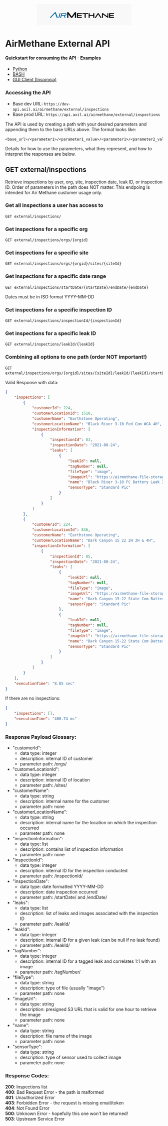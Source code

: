 <p align="center">
<img src="./images/airmethane-logo.png" alt="Air Methane"/>
</p>

# AirMethane External API

#### Quickstart for consuming the API - Examples
- [Python](examples/python/)
- [BASH](examples/bash/)
- [GUI Client (Insomnia)](examples/insomnia%20collection/)

### Accessing the API
- Base dev URL: `https://dev-api.axil.ai/airmethane/external/inspections`
- Base prod URL: `https://api.axil.ai/airmethane/external/inspections`

The API is used by creating a path with your desired parameters and appending them to the base URLs above. The format looks like: 
```
<base_url>/<parameter1>/<parameter1_value>/<parameter1>/<parameter2_value>/...
```

Details for how to use the parameters, what they represent, and how to interpret the responses are below.

## GET external/inspections 
Retrieve inspections by user, org, site, inspection date, leak ID, or inspection ID. Order of parameters in the path does NOT matter. This endpoing is intended for Air Methane customer usage only. 

### Get all inspections a user has access to
```
GET external/inspections/
```
### Get inspections for a specific org
```
GET external/inspections/orgs/{orgid}
```
### Get inspections for a specific site
```
GET external/inspections/orgs/{orgid}/sites/{siteId}
```
### Get inspections for a specific date range
```
GET external/inspections/startDate/{startDate}/endDate/{endDate}
```
Dates must be in ISO format YYYY-MM-DD
### Get inspections for a specific inspection ID
```
GET external/inspections/inspectionId/{inspectionId}
```
### Get inspections for a specific leak ID
```
GET external/inspections/leakId/{leakId}
```
### Combining all options to one path (order NOT important!)
```
GET external/inspections/orgs/{orgid}/sites/{siteId}/leakId/{leakId}/startDate/{startDate}/endDate/{endDate}
```

Valid Response with data:
```JSON
{
    "inspections": [
        {
            "customerId": 224,
            "customerLocationId": 1510,
            "customerName": "Earthstone Operating",
            "customerLocationName": "Black River 3-10 Fed Com WCA 4H",
            "inspectionInformation": [
                {
                    "inspectionId": 83,
                    "inspectionDate": "2021-08-24",
                    "leaks": [
                        {
                            "leakId": null,
                            "tagNumber": null,
                            "fileType": "image",
                            "imageUrl": "https://airmethane-file-storage-dev.s3.amazonaws.com/ChisholmEnergyOperating/BlackRiver3-10FedComWCA4H/image/StandardPic/08-24-2021/BlackRiver3-10FCBatteryLeak2Repair.PNG?presignedurl",
                            "name": "Black River 3-10 FC Battery Leak 2 Repair.PNG",
                            "sensorType": "Standard Pic"
                        }
                    ]
                }
            ]
        },
        {
            "customerId": 224,
            "customerLocationId": 846,
            "customerName": "Earthstone Operating",
            "customerLocationName": "Dark Canyon 15 22 2H 3H & 4H",
            "inspectionInformation": [
                {
                    "inspectionId": 85,
                    "inspectionDate": "2021-08-24",
                    "leaks": [
                        {
                            "leakId": null,
                            "tagNumber": null,
                            "fileType": "image",
                            "imageUrl": "https://airmethane-file-storage-dev.s3.amazonaws.com/ChisholmEnergyOperating/DarkCanyon15222H3H%264H/image/StandardPic/08-24-2021/DarkCanyon15-22StateComBatteryRe-inspectionLeak3.PNG?presignedurl",
                            "name": "Dark Canyon 15-22 State Com Battery Re-inspection Leak 3.PNG",
                            "sensorType": "Standard Pic"
                        },
                        {
                            "leakId": null,
                            "tagNumber": null,
                            "fileType": "image",
                            "imageUrl": "https://airmethane-file-storage-dev.s3.amazonaws.com/ChisholmEnergyOperating/DarkCanyon15222H3H%264H/image/StandardPic/08-24-2021/DarkCanyon15-22StateComBatteryRe-inspectionLeak2Repair.PNG?presignedurl",
                            "name": "Dark Canyon 15-22 State Com Battery Re-inspection Leak 2 Repair.PNG",
                            "sensorType": "Standard Pic"
                        }
                    ]
                }
            ]
        }
    ],
    "executionTime": "8.85 sec"
}
```
If there are no inspections:
```JSON
{
    "inspections": [],
    "executionTime": "400.74 ms"
}
```

### Response Payload Glossary:
* "customerId": 
	- data type: integer
	- description: internal ID of customer
	- parameter path: /orgs/
* "customerLocationId": 
	- data type: integer
	- description: internal ID of location
	- parameter path: /sites/
* "customerName": 
	- data type: string
	- description: internal name for the customer
	- parameter path: none
* "customerLocationName": 
	- data type: string
	- description: internal name for the location on which the inspection occurred
	- parameter path: none
* "inspectionInformation": 
	- data type: list
	- description: contains list of inspection information
	- parameter path: none
* "inspectionId": 
	- data type: integer
	- description: internal ID for the inspection conducted
	- parameter path: /inspectionId/
* "inspectionDate": 
	- data type: date formatted YYYY-MM-DD
 	- description: date inspection occurred
 	- parameter path: /startDate/ and /endDate/
* "leaks":
	- data type: list
	- description: list of leaks and images associated with the inspection ID
	- parameter path: /leakId/
* "leakId":
	- data type: integer
	- description: internal ID for a given leak (can be null if no leak found)
	- parameter path: /leakId/
* "tagNumber": 
	- data type: integer 
	- description: internal ID for a tagged leak and correlates 1:1 with an image
	- parameter path: /tagNumber/
* "fileType": 
	- data type: string
	- description: type of file (usually "image")
	- parameter path: none
* "imageUrl": 
	- data type: string
	- description: presigned S3 URL that is valid for one hour to retrieve the image
	- parameter path: none
* "name": 
	- data type: string
	- description: file name of the image
	- parameter path: none
* "sensorType": 
	- data type: string
	- description: type of sensor used to collect image
	- parameter path: none


### Response Codes:
**200**: Inspections list  
**400**: Bad Request Error - the path is malformed  
**401**: Unauthorized Error    
**403**: Forbidden Error - the request is missing email/token  
**404**: Not Found Error   
**500**: Unknown Error - hopefully this one won't be returned!  
**503**: Upstream Service Error 
